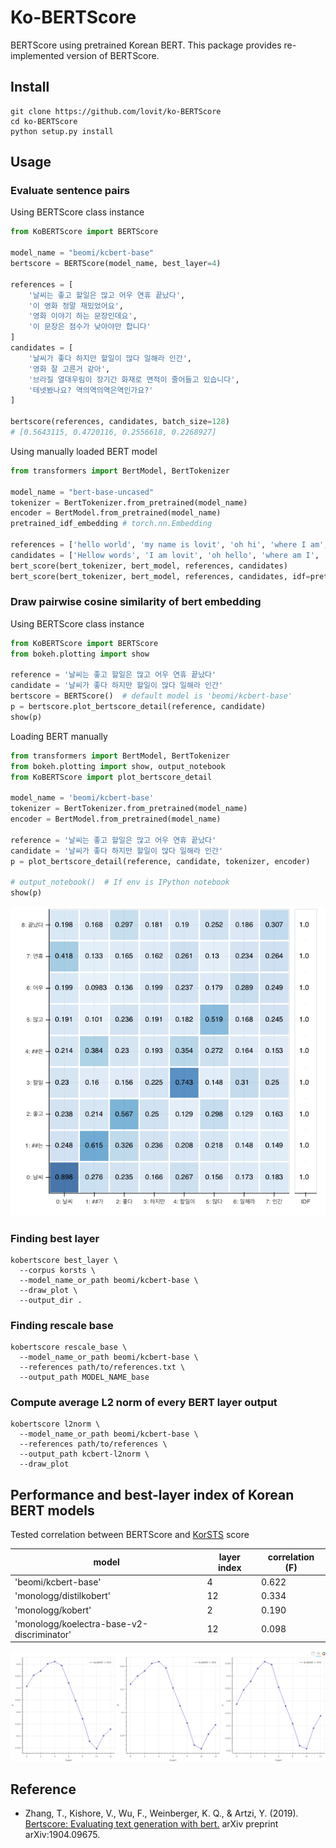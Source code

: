 # Ko-BERTScore

BERTScore using pretrained Korean BERT. This package provides re-implemented version of BERTScore.

## Install

```
git clone https://github.com/lovit/ko-BERTScore
cd ko-BERTScore
python setup.py install
```

## Usage

### Evaluate sentence pairs

Using BERTScore class instance

```python
from KoBERTScore import BERTScore

model_name = "beomi/kcbert-base"
bertscore = BERTScore(model_name, best_layer=4)

references = [
    '날씨는 좋고 할일은 많고 어우 연휴 끝났다',
    '이 영화 정말 재밌었어요',
    '영화 이야기 하는 문장인데요',
    '이 문장은 점수가 낮아야만 합니다'
]
candidates = [
    '날씨가 좋다 하지만 할일이 많다 일해라 인간',
    '영화 잘 고른거 같아',
    '브라질 열대우림이 장기간 화재로 면적이 줄어들고 있습니다',
    '테넷봤나요? 역의역의역은역인가요?'
]

bertscore(references, candidates, batch_size=128)
# [0.5643115, 0.4720116, 0.2556618, 0.2268927]
```

Using manually loaded BERT model

```python
from transformers import BertModel, BertTokenizer

model_name = "bert-base-uncased"
tokenizer = BertTokenizer.from_pretrained(model_name)
encoder = BertModel.from_pretrained(model_name)
pretrained_idf_embedding # torch.nn.Embedding

references = ['hello world', 'my name is lovit', 'oh hi', 'where I am', 'where we are going']
candidates = ['Hellow words', 'I am lovit', 'oh hello', 'where am I', 'where we go']
bert_score(bert_tokenizer, bert_model, references, candidates)
bert_score(bert_tokenizer, bert_model, references, candidates, idf=pretrained_idf_embedding)
```

### Draw pairwise cosine similarity of bert embedding

Using BERTScore class instance

```python
from KoBERTScore import BERTScore
from bokeh.plotting import show

reference = '날씨는 좋고 할일은 많고 어우 연휴 끝났다'
candidate = '날씨가 좋다 하지만 할일이 많다 일해라 인간'
bertscore = BERTScore()  # default model is 'beomi/kcbert-base'
p = bertscore.plot_bertscore_detail(reference, candidate)
show(p)
```

Loading BERT manually

```python
from transformers import BertModel, BertTokenizer
from bokeh.plotting import show, output_notebook
from KoBERTScore import plot_bertscore_detail

model_name = 'beomi/kcbert-base'
tokenizer = BertTokenizer.from_pretrained(model_name)
encoder = BertModel.from_pretrained(model_name)

reference = '날씨는 좋고 할일은 많고 어우 연휴 끝났다'
candidate = '날씨가 좋다 하지만 할일이 많다 일해라 인간'
p = plot_bertscore_detail(reference, candidate, tokenizer, encoder)

# output_notebook()  # If env is IPython notebook
show(p)
```

![](resources/bertscore_pairwise_cosine.png)

### Finding best layer
```
kobertscore best_layer \
  --corpus korsts \
  --model_name_or_path beomi/kcbert-base \
  --draw_plot \
  --output_dir .
```

### Finding rescale base
```
kobertscore rescale_base \
  --model_name_or_path beomi/kcbert-base \
  --references path/to/references.txt \
  --output_path MODEL_NAME_base
```

### Compute average L2 norm of every BERT layer output
```
kobertscore l2norm \
  --model_name_or_path beomi/kcbert-base \
  --references path/to/references \
  --output_path kcbert-l2norm \
  --draw_plot
```

## Performance and best-layer index of Korean BERT models

Tested correlation between BERTScore and [KorSTS](https://github.com/ko-nlp/Korpora#korsts) score

| model | layer index | correlation (F)|
| --- | --- | --- |
| 'beomi/kcbert-base' | 4 | 0.622 |
| 'monologg/distilkobert' | 12 | 0.334 |
| 'monologg/kobert' | 2 | 0.190 |
| 'monologg/koelectra-base-v2-discriminator' | 12 | 0.098 |

![](resources/kcbert_korsts.png)

## Reference
- Zhang, T., Kishore, V., Wu, F., Weinberger, K. Q., & Artzi, Y. (2019). [Bertscore: Evaluating text generation with bert.](https://arxiv.org/abs/1904.09675) arXiv preprint arXiv:1904.09675.